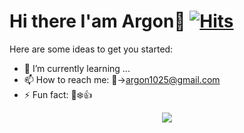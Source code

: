 <!--
- 👯 I’m looking to collaborate on ...
- 🤔 I’m looking for help with ...
- 💬 Ask me about ...
- 😄 Pronouns: ...
- 🔭 I’m currently working on ...
-->
# Hi there I'am Argon👋 [![Hits](https://hits.seeyoufarm.com/api/count/incr/badge.svg?url=https%3A%2F%2Fargon1025.github.io&count_bg=%231D1D1D&title_bg=%23252525&icon=github.svg&icon_color=%23E7E7E7&title=TechBlog&edge_flat=true)](https://argon1025.github.io/)
Here are some ideas to get you started:

- 🌱 I’m currently learning ...
- 📫 How to reach me: 🚀->argon1025@gmail.com
- ⚡ Fun fact: 🐶❄️👍

<p align="center">
  <img src="https://github-readme-stats.vercel.app/api?username=argon1025">
  </br>
</p>
